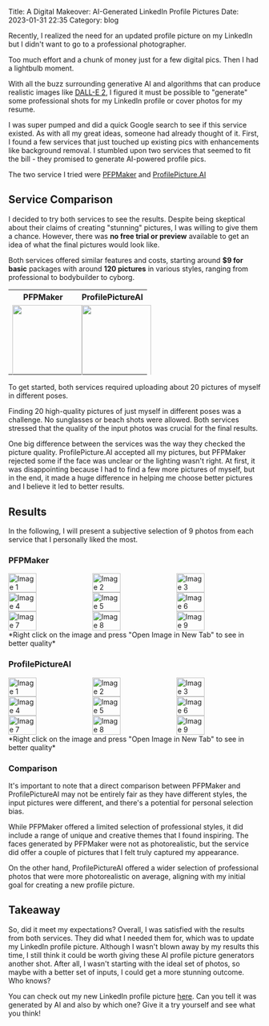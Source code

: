 Title: A Digital Makeover: AI-Generated LinkedIn Profile Pictures
Date: 2023-01-31 22:35
Category: blog


Recently, I realized the need for an updated profile picture on my LinkedIn but I didn't want to go to a professional photographer. 

Too much effort and a chunk of money just for a few digital pics. Then I had a lightbulb moment. 

With all the buzz surrounding generative AI and algorithms that can produce realistic images like [DALL-E 2](https://openai.com/dall-e-2/), I figured it must be possible to "generate" some professional shots for my LinkedIn profile or cover photos for my resume. 

I was super pumped and did a quick Google search to see if this service existed. As with all my great ideas, someone had already thought of it. First, I found a few services that just touched up existing pics with enhancements like background removal. I stumbled upon two services that seemed to fit the bill - they promised to generate AI-powered profile pics.

The two service I tried were [PFPMaker](https://pfpmaker.com/professional-profile-pictures)
and [ProfilePicture.AI](https://www.profilepicture.ai/maker/linkedin)

## Service Comparison
I decided to try both services to see the results. Despite being skeptical about their claims of creating "stunning" pictures, I was willing to give them a chance. However, there was **no free trial or preview** available to get an idea of what the final pictures would look like.

Both services offered similar features and costs, starting around **$9 for basic** packages with around **120 pictures** in various styles, ranging from professional to bodybuilder to cyborg.

<table style="width:100%">
  <tr>
    <th>PFPMaker</th>
    <th>ProfilePictureAI</th>
  </tr>
  <tr>
    <td style="width:50%; height:0; padding-bottom:50%; position:relative;">
      <img src="{static}/images/PFPMaker/pfpmaker_pricing.png" style="position:absolute; width:100%; height:100%;">
    </td>
    <td style="width:50%; height:0; padding-bottom:50%; position:relative;">
      <img src="{static}/images/ProfilePictureAI/profilepictureai_pricing.png" style="position:absolute; width:100%; height:100%;">
    </td>
  </tr>
</table>


To get started, both services required uploading about 20 pictures of myself in different poses.

Finding 20 high-quality pictures of just myself in different poses was a challenge. No sunglasses or beach shots were allowed. Both services stressed that the quality of the input photos was crucial for the final results.

One big difference between the services was the way they checked the picture quality. ProfilePicture.AI accepted all my pictures, but PFPMaker rejected some if the face was unclear or the lighting wasn't right. At first, it was disappointing because I had to find a few more pictures of myself, but in the end, it made a huge difference in helping me choose better pictures and I believe it led to better results.

## Results

In the following, I will present a subjective selection of 9 photos from each service that I personally liked the most.

### PFPMaker

<div style="display: flex; flex-wrap: wrap;">
  <img src="{static}/images/PFPMaker/pfpmaker_bodybuilder.jpeg" alt="Image 1" style="width: 33.33%;">
  <img src="{static}/images/PFPMaker/pfpmaker_underwater.jpeg" alt="Image 2" style="width: 33.33%;">
  <img src="{static}/images/PFPMaker/pfpmaker_astronaut.jpeg" alt="Image 3" style="width: 33.33%;">
  <img src="{static}/images/PFPMaker/pfpmaker_kimono.jpeg" alt="Image 4" style="width: 33.33%;">
  <img src="{static}/images/PFPMaker/pfpmaker_logo.jpeg" alt="Image 5" style="width: 33.33%;">
  <img src="{static}/images/PFPMaker/pfpmaker_nice_clothing.jpeg" alt="Image 6" style="width: 33.33%;">
  <img src="{static}/images/PFPMaker/pfpmaker_professional.jpeg" alt="Image 7" style="width: 33.33%;">
  <img src="{static}/images/PFPMaker/pfpmaker_side_profile.jpeg" alt="Image 8" style="width: 33.33%;">
  <img src="{static}/images/PFPMaker/pfpmaker_superman.jpeg" alt="Image 9" style="width: 33.33%;">
</div>
*Right click on the image and press "Open Image in New Tab" to see in better quality*

### ProfilePictureAI

<div style="display: flex; flex-wrap: wrap;">
  <img src="{static}/images/ProfilePictureAI/1.png" alt="Image 1" style="width: 33.33%;">
  <img src="{static}/images/ProfilePictureAI/2.png" alt="Image 2" style="width: 33.33%;">
  <img src="{static}/images/ProfilePictureAI/3.png" alt="Image 3" style="width: 33.33%;">
  <img src="{static}/images/ProfilePictureAI/4.png" alt="Image 4" style="width: 33.33%;">
  <img src="{static}/images/ProfilePictureAI/5.png" alt="Image 5" style="width: 33.33%;">
  <img src="{static}/images/ProfilePictureAI/6.png" alt="Image 6" style="width: 33.33%;">
  <img src="{static}/images/ProfilePictureAI/7.png" alt="Image 7" style="width: 33.33%;">
  <img src="{static}/images/ProfilePictureAI/8.png" alt="Image 8" style="width: 33.33%;">
  <img src="{static}/images/ProfilePictureAI/9.png" alt="Image 9" style="width: 33.33%;">
</div>
*Right click on the image and press "Open Image in New Tab" to see in better quality*

### Comparison

It's important to note that a direct comparison between PFPMaker and ProfilePictureAI may not be entirely fair as they have different styles, the input pictures were different, and there's a potential for personal selection bias.

While PFPMaker offered a limited selection of professional styles, it did include a range of unique and creative themes that I found inspiring. The faces generated by PFPMaker were not as photorealistic, but the service did offer a couple of pictures that I felt truly captured my appearance.

On the other hand, ProfilePictureAI offered a wider selection of professional photos that were more photorealistic on average, aligning with my initial goal for creating a new profile picture.

## Takeaway

So, did it meet my expectations?
Overall, I was satisfied with the results from both services. They did what I needed them for, which was to update my LinkedIn profile picture. Although I wasn't blown away by my results this time, I still think it could be worth giving these AI profile picture generators another shot. After all, I wasn't starting with the ideal set of photos, so maybe with a better set of inputs, I could get a more stunning outcome. Who knows?

You can check out my new LinkedIn profile picture [here](https://www.linkedin.com/in/jonastischer/). Can you tell it was generated by AI and also by which one? Give it a try yourself and see what you think!